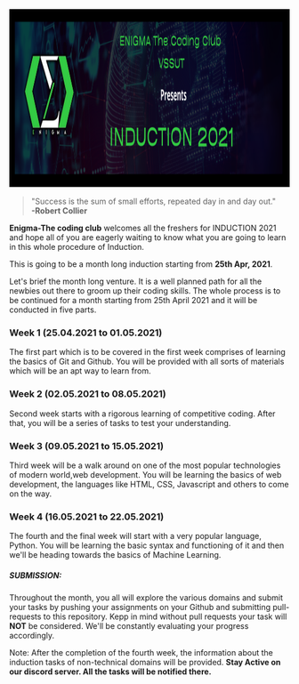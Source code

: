 <img src="induction banner.png" height="320px">

>"Success is the sum of small efforts, repeated day in and day out."<br> **-Robert Collier**

**Enigma-The coding club** welcomes all the freshers for INDUCTION 2021 and hope all of you are eagerly waiting to know what you are going to learn in this whole procedure of Induction.

This is going to be a month long induction starting from **25th Apr, 2021**.

Let's brief the month long venture. It is a well planned path for all the newbies out there to groom up their coding skills. The whole process is to be continued for a month starting from 25th April 2021 and it will be conducted in five parts.

### Week 1 (25.04.2021 to 01.05.2021)
The first part which is to be covered in the first week comprises of learning the basics of Git and Github. You will be provided with all sorts of materials which will be an apt way to learn from.<br>

### Week 2 (02.05.2021 to 08.05.2021)
Second week starts with a rigorous learning of competitive coding. After that, you will be a series of tasks to test your understanding.<br>

### Week 3 (09.05.2021 to 15.05.2021)
Third week will be a walk around on one of the most popular technologies of modern world,web development. You will be learning the basics of web development, the languages like HTML, CSS, Javascript and others to come on the way.<br>

### Week 4 (16.05.2021 to 22.05.2021)
The fourth and the final week will start with a very popular language, Python. You will be learning the basic syntax and functioning of it and then we'll be heading towards the basics of Machine Learning.<br>

##### SUBMISSION: <br>
Throughout the month, you all will explore the various domains and submit your tasks by pushing your assignments on your Github and submitting pull-requests to this repository. Kepp in mind without pull requests your task will **NOT** be considered. We'll be constantly evaluating your progress accordingly.

Note: After the completion of the fourth week, the information about the induction tasks of non-technical domains will be provided. **Stay Active on our discord server. All the tasks will be notified there.**
